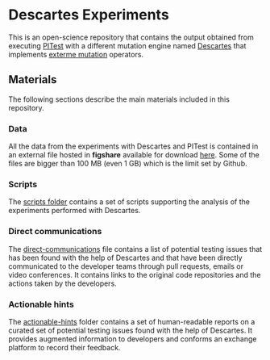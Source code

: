 # Descartes Experiments

This is an open-science repository that contains the output obtained from
executing [PITest](http://pitest.org) with a different mutation engine named
[Descartes](https://github.com/STAMP-project/pitest-descartes) that implements 
[exterme mutation](http://dl.acm.org/citation.cfm?doid=2896941.2896944) operators.

## Materials

The following sections describe the main materials included in this repository.

### Data

All the data from the experiments with Descartes and PITest is contained in an 
external file hosted in **figshare** available for download 
[here](https://ndownloader.figshare.com/files/11634542). 
Some of the files are bigger than 100 MB (even 1 GB) which is the limit set by
Github.

### Scripts

The [scripts folder](scripts/) contains a set of scripts supporting the analysis
of the experiments performed with Descartes.

### Direct communications

The [direct-communications](direct-communications.md) file contains a list of
potential testing issues that has been found with the help of Descartes and that
have been directly communicated to the developer teams through pull requests, 
emails or video conferences. It contains links to the original code repositories
and the actions taken by the developers.

### Actionable hints

The [actionable-hints](actionable-hints/) folder contains a set of 
human-readable reports on a curated set of potential testing issues found with
the help of Descartes. It provides augmented information to developers and 
conforms an exchange platform to record their feedback.
